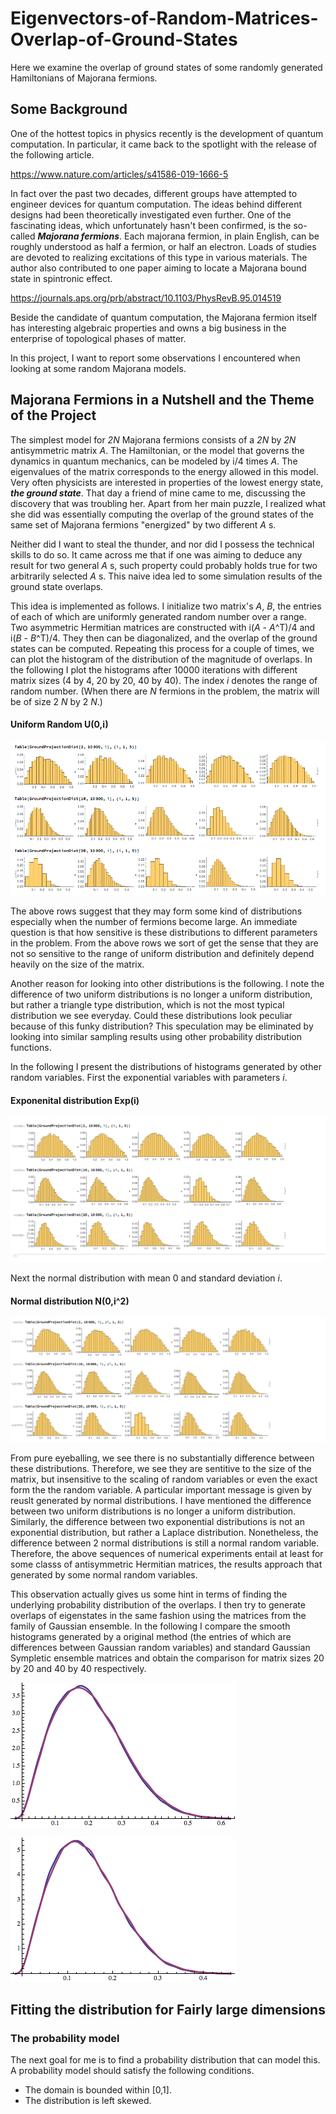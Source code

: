 # Eigenvectors-of-Random-Matrices-Overlap-of-Ground-States
Here we examine the overlap of ground states of some randomly generated Hamiltonians of Majorana fermions.
## Some Background
One of the hottest topics in physics recently is the development of quantum computation. In particular, it came back to the spotlight with the release of the following article.

<https://www.nature.com/articles/s41586-019-1666-5>

In fact over the past two decades, different groups have attempted to engineer devices for quantum computation. The ideas behind different designs had been theoretically investigated even further. One of the fascinating ideas, which unfortunately hasn't been confirmed, is the so-called ___Majorana fermions___. Each majorana fermion, in plain English, can be roughly understood as half a fermion, or half an electron. Loads of studies are devoted to realizing excitations of this type in various materials. The author also contributed to one paper aiming to locate a Majorana bound state in spintronic effect.

<https://journals.aps.org/prb/abstract/10.1103/PhysRevB.95.014519>

Beside the candidate of quantum computation, the Majorana fermion itself has interesting algebraic properties and owns a big business in the enterprise of topological phases of matter. 

In this project, I want to report some observations I encountered when looking at some random Majorana models.
## Majorana Fermions in a Nutshell and the Theme of the Project 
The simplest model for _2N_ Majorana fermions consists of a _2N_ by _2N_ antisymmetric matrix _A_. The Hamiltonian, or the model that governs the dynamics in quantum mechanics, can be modeled by i/4 times _A_. The eigenvalues of the matrix corresponds to the energy allowed in this model. Very often physicists are interested in properties of the lowest energy state, ___the ground state___. 
That day a friend of mine came to me, discussing the discovery that was troubling her. Apart from her main puzzle, I realized what she did was essentially computing the overlap of the ground states of the same set of Majorana fermions "energized" by two different _A_ s. 

Neither did I want to steal the thunder, and nor did I possess the technical skills to do so. It came across me that if one was aiming to deduce any result for two general _A_ s, such property could probably holds true for two arbitrarily selected _A_ s. This naive idea led to some simulation results of the ground state overlaps. 

This idea is implemented as follows. I initialize two matrix's _A_, _B_, the entries of each of which are uniformly generated random number over a range. Two asymmetric Hermitian matrices are constructed with i(_A_ - _A_^T)/4 and i(_B_ - _B_^T)/4. They then can be diagonalized, and the overlap of the ground states can be computed. Repeating this process for a couple of times, we can plot the histogram of the distribution of the magnitude of overlaps. In the following I plot the histograms after 10000 iterations with different matrix sizes (4 by 4, 20 by 20, 40 by 40). The index _i_ denotes the range of random number. (When there are _N_ fermions in the problem, the matrix will be of size 2 _N_ by 2 _N_.)

#### Uniform Random U(0,i)
![The distributions of overlaps](https://github.com/whhsiao/Eigenvectors-of-Random-Matrices-Overlap-of-Ground-States/blob/master/distributions.png)

The above rows suggest that they may form some kind of distributions especially when the number of fermions become large. An immediate question is that how sensitive is these distributions to different parameters in the problem. From the above rows we sort of get the sense that they are not so sensitive to the range of uniform distribution and definitely depend heavily on the size of the matrix.

Another reason for looking into other distributions is the following. I note the difference of two uniform distributions is no longer a uniform distribution, but rather a triangle type distribution, which is not the most typical distribution we see everyday. Could these distributions look peculiar because of this funky distribution? This speculation may be eliminated by looking into similar sampling results using other probability distribution functions.

In the following I present the distributions of histograms generated by other random variables. First the exponential variables with parameters _i_.

#### Exponenital distribution Exp(i)
![The distributions of overlaps of Exponential r.v.](https://github.com/whhsiao/Eigenvectors-of-Random-Matrices-Overlap-of-Ground-States/blob/master/distributionHistogramExponential.png)

Next the normal distribution with mean 0 and standard deviation _i_.
#### Normal distribution N(0,i^2)
![The distributions of overlaps of Gaussian r.v.](https://github.com/whhsiao/Eigenvectors-of-Random-Matrices-Overlap-of-Ground-States/blob/master/distributionHistogramGaussian.png)

From pure eyeballing, we see there is no substantially difference between these distributions. Therefore, we see they are sentitive to the size of the matrix, but insensitive to the scaling of random variables or even the exact form the the random variable. A particular important message is given by reuslt generated by normal distributions. I have mentioned the difference between two uniform distributions is no longer a uniform distribution. Similarly, the difference between two exponential distributions is not an exponential distribution, but rather a Laplace distribution. Nonetheless, the difference between 2 normal distributions is still a normal random variable. Therefore, the above sequences of numerical experiments entail at least for some classs of antisymmetric Hermitian matrices, the results approach that generated by some normal random variables.

This observation actually gives us some hint in terms of finding the underlying probability distribution of the overlaps. I then try to generate overlaps of eigenstates in the same fashion using the matrices from the family of Gaussian ensemble. In the following I compare the smooth histograms generated by a original method (the entries of which are differences between Gaussian random variables) and standard Gaussian Sympletic ensemble matrices and obtain the comparison for matrix sizes 20 by 20 and 40 by 40 respectively.

![comparison with GSE size equal 20 by 20](https://github.com/whhsiao/Eigenvectors-of-Random-Matrices-Overlap-of-Ground-States/blob/master/comWithGSEN20.png)

![comparison with GSE size equal 40 by 40](https://github.com/whhsiao/Eigenvectors-of-Random-Matrices-Overlap-of-Ground-States/blob/master/compWithGSE.png)

## Fitting the distribution for Fairly large dimensions
### The probability model
The next goal for me is to find a probability distribution that can model this. A probability model should satisfy the following conditions.
* The domain is bounded within [0,1].
* The distribution is left skewed. 
